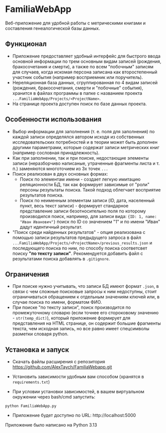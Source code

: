 
# FamiliaWebApp

Веб-приложение для удобной работы с метрическими книгами и составления генеалогической базы данных.

## Функционал

- Приложение предоставляет удобный интерфейс для быстрого ввода основной информации по трем основным видам записей (рождения, бракосочетания и смерти), а также по всем "побочным" записям для случаев, когда искомая персона записана как второстепенный участник события (например восприемник или поручитель).
- Нереляционная база данных, сгруппированная по 4 видам записей (рождения, бракосочетания, смерти и "побочные" события), хранится в файлах программы в папке с названием проекта `...FamiliaWebApp/Projects/<ProjectName>`.
- На странице проекта доступен поиск по базе данных проекта.

## Особенности использования

- Выбор информации для заполнения (т. е. поля для заполнения) по каждой записи определялся автором исходя из собственных исследовательских потребностей и в теории может быть дополнен другими параметрами, которые содержат записи метрических книг (например сословная принадлежность).
- Как при заполнении, так и при поиске, недостающие элементы записи (неразборчиво написаные, утраченные фрагменты листа и т. п.) заменяются многоточием из 3х точек `...`
- Поиск реализован в двух основных формах:
	- Поиск по элементам имени - создает легкую имитацию реляционности БД, так как формирует зависимые от "роли" персоны результаты поиска. Такой подход облегчает восприятие результатов поиска.
	- Поиск по неименным элементам записи (ID, дата, населенный пункт, весь текст записи) - формирует стандарное представление записи безотносительно поля по которому производился поиск, например, для записи вида: `{ID: 1, name: "Иван Иванович"}` поиск по ID со значением "1" и по имени "Иван" дадут идентичный результат.
- "Поиск среди найденных результатов" - опция реализована с помощью записи результатов предыдущего запроса в файл `...FamiliaWebApp/Projects/<ProjectName>/previous_results.json` и последующего поиска по ним, по способу поиска соответсвет поиску **"по тексту записи"**. Рекомендуется добавить файл с результатами поиска добавлять в `.gitignore`.

## Ограничения

- При поиске нужно учитывать, что записи БД имеют формат `.json`, в связи с чем сложные поисковые запросы к ним недоступны, стоит ограничиваться обращением к отдельным значениям ключей или, в случае поиска по имени, форматом ФИО.
- При поиске "по тексту записи", поиск производится по промежуточному словарю (если точнее его стороковому значению - `str(temp_dict)`), который приложение формирует для представления на HTML странице, он содержит большие фрагменты текста, чем исходная запись, но все равно имеет спецсимволы разметки словаря python.

## Установка и запуск

- Скачать файлы расширения с репозитория https://github.com/AlexTaych/FamiliaWebapp.git

- Установить зависимости удобным вам способом (хранятся в `requirements.txt`)

- При условии установки зависимостей, в вашем виртуальном окружении через bash/cmd запустить: 
```
python FamiliaWebApp.py
```

- Приложение будет доступно по URL: http://localhost:5000

Приложение было написано на Python 3.13
